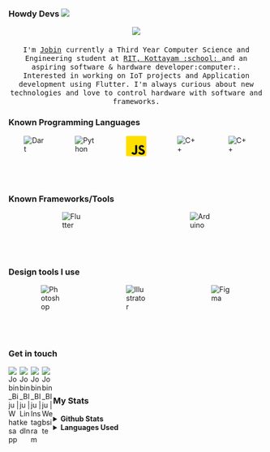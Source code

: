 ### Howdy Devs <img src="https://media.giphy.com/media/hvRJCLFzcasrR4ia7z/giphy.gif" width="20px">

<p align="center">
  <img src="https://raw.githubusercontent.com/JobinBiju/JobinBiju/master/images/working.gif" width=300>
  <br /><br />
  <samp>
    I'm <a href="https://www.linkedin.com/in/jobin-biju-55b034179/">Jobin</a> currently a Third Year Computer Science and Engineering student at <a href="http://www.rit.ac.in/">RIT, Kottayam :school: </a> and an aspiring software & hardware developer:computer:. Interested in working on IoT projects and Application development using Flutter. I'm always curious about new technologies and love to control hardware with software and frameworks.
  </samp>
</p>

### Known Programming Languages

<div style="display: flex; justify-content: space-around">
<img align="left" alt="Dart" src="https://raw.githubusercontent.com/JobinBiju/JobinBiju/master/images/dart.svg" width="40px" />  
<img align="left" alt="Python" src="https://raw.githubusercontent.com/JobinBiju/JobinBiju/master/images/python.png" width="40px" />
<img align="left" alt="Javascript" src="https://raw.githubusercontent.com/JobinBiju/JobinBiju/master/images/javascript.png" width="40px" />
<img align="left" alt="C++" src="https://raw.githubusercontent.com/JobinBiju/JobinBiju/master/images/c.png" width="40px" />
<img align="left" alt="C++" src="https://raw.githubusercontent.com/JobinBiju/JobinBiju/master/images/php.svg" width="40px" />
</div>

<br />
<br />
<br />

### Known Frameworks/Tools

<div style="display: flex; justify-content: space-around">
<img align="left" alt="Flutter" src="https://raw.githubusercontent.com/JobinBiju/JobinBiju/master/images/flutter.png" width="40px" />  
<img align="left" alt="Arduino" src="https://raw.githubusercontent.com/JobinBiju/JobinBiju/master/images/arduino.png" width="40px" />
</div>

<br />
<br />
<br />

### Design tools I use

<div style="display: flex; justify-content: space-around">
<img align="left" alt="Photoshop" src="https://raw.githubusercontent.com/JobinBiju/JobinBiju/master/images/photoshop.svg" width="40px" />  
<img align="left" alt="Illustrator" src="https://raw.githubusercontent.com/JobinBiju/JobinBiju/master/images/illustrator.svg" width="40px" />
<img align="left" alt="Figma" src="https://raw.githubusercontent.com/JobinBiju/JobinBiju/master/images/figma.png" width="40px" />
</div>

<br />
<br />
<br />

### Get in touch

[<img align="left" alt="Jobin_Biju | Whatsapp" width="22px" src="https://raw.githubusercontent.com/JobinBiju/JobinBiju/master/images/whatsapp.svg" />][whatsapp]
[<img align="left" alt="Jobin_BIju | LinkedIn" width="22px" src="https://raw.githubusercontent.com/JobinBiju/JobinBiju/master/images/linkedin.svg" />][linkedin]
[<img align="left" alt="Jobin_BIju | Instagram" width="22px" src="https://raw.githubusercontent.com/JobinBiju/JobinBiju/master/images/instagram.svg" />][instagram]
[<img align="left" alt="Jobin_BIju | Website" width="22px" src="https://raw.githubusercontent.com/JobinBiju/JobinBiju/master/images/link.png" />][website]

<br />
<br />

### My Stats

<details>
<summary>
  <b>Github Stats</b>
</summary>
<p align="center"> <img alt="Jobin's Github Stats" src="https://github-readme-stats.vercel.app/api?username=JobinBiju&theme=vision-friendly-dark&show_icons=true&hide_border=true&count_private=true&bg_color=0D1117"/>
</details>

<details>
<summary>
  <b>Languages Used</b>
</summary>
<p align="center"> <img alt="Jobin's Language Stats" src="https://github-readme-stats.vercel.app/api/top-langs/?username=JobinBiju&langs_count=8&layout=compact&hide=html%22&hide_border=true&theme=vision-friendly-dark&bg_color=0D1117" />
</details>

<br />
<br />

[whatsapp]: https://wa.me/918281392010/
[blog]: https://geekflow.in/
[website]: https://jobinbiju.github.io/Portfolio/
[instagram]: https://www.instagram.com/jobz.sneezer/
[linkedin]: https://www.linkedin.com/in/jobin-biju-55b034179
